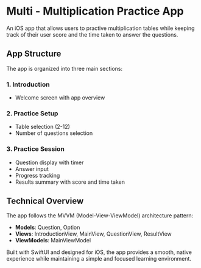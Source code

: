 # Multi - Multiplication Practice App

An iOS app that allows users to practive multiplication tables while keeping track of their user score and the time taken to answer the questions.

## App Structure

The app is organized into three main sections:

### 1. Introduction
- Welcome screen with app overview

### 2. Practice Setup
- Table selection (2-12)
- Number of questions selection

### 3. Practice Session
- Question display with timer
- Answer input
- Progress tracking
- Results summary with score and time taken

## Technical Overview

The app follows the MVVM (Model-View-ViewModel) architecture pattern:

- **Models**: Question, Option
- **Views**: IntroductionView, MainView, QuestionView, ResultView
- **ViewModels**: MainViewModel

Built with SwiftUI and designed for iOS, the app provides a smooth, native experience while maintaining a simple and focused learning environment. 